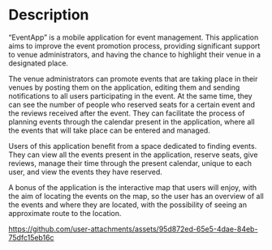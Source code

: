 # Description
“EventApp” is a mobile application for event management. This application aims to
improve the event promotion process, providing significant support to venue administrators,
and having the chance to highlight their venue in a designated place.

The venue administrators can promote events that are taking place in their venues by
posting them on the application, editing them and sending notifications to all users
participating in the event. At the same time, they can see the number of people who reserved
seats for a certain event and the reviews received after the event. They can facilitate the
process of planning events through the calendar present in the application, where all the
events that will take place can be entered and managed.

Users of this application benefit from a space dedicated to finding events. They can
view all the events present in the application, reserve seats, give reviews, manage their time
through the present calendar, unique to each user, and view the events they have reserved.

A bonus of the application is the interactive map that users will enjoy, with the aim of
locating the events on the map, so the user has an overview of all the events and where they
are located, with the possibility of seeing an approximate route to the location.

https://github.com/user-attachments/assets/95d872ed-65e5-4dae-84eb-75dfc15eb16c

